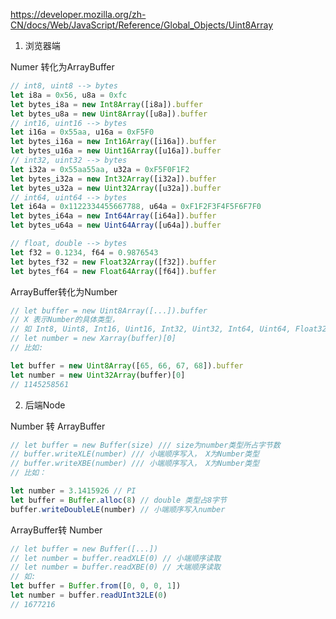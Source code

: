 https://developer.mozilla.org/zh-CN/docs/Web/JavaScript/Reference/Global_Objects/Uint8Array



1. 浏览器端

Numer 转化为ArrayBuffer

```javascript
// int8, uint8 --> bytes
let i8a = 0x56, u8a = 0xfc
let bytes_i8a = new Int8Array([i8a]).buffer
let bytes_u8a = new Uint8Array([u8a]).buffer
// int16, uint16 --> bytes
let i16a = 0x55aa, u16a = 0xF5F0
let bytes_i16a = new Int16Array([i16a]).buffer
let bytes_u16a = new Uint16Array([u16a]).buffer
// int32, uint32 --> bytes
let i32a = 0x55aa55aa, u32a = 0xF5F0F1F2
let bytes_i32a = new Int32Array([i32a]).buffer
let bytes_u32a = new Uint32Array([u32a]).buffer
// int64, uint64 --> bytes
let i64a = 0x1122334455667788, u64a = 0xF1F2F3F4F5F6F7F0
let bytes_i64a = new Int64Array([i64a]).buffer
let bytes_u64a = new Uint64Array([u64a]).buffer
```



```javascript
// float, double --> bytes
let f32 = 0.1234, f64 = 0.9876543
let bytes_f32 = new Float32Array([f32]).buffer
let bytes_f64 = new Float64Array([f64]).buffer
```



ArrayBuffer转化为Number

```javascript
// let buffer = new Uint8Array([...]).buffer
// X 表示Number的具体类型， 
// 如 Int8, Uint8, Int16, Uint16, Int32, Uint32, Int64, Uint64, Float32, Float64
// let number = new Xarray(buffer)[0] 
// 比如:

let buffer = new Uint8Array([65, 66, 67, 68]).buffer
let number = new Uint32Array(buffer)[0]
// 1145258561
```



2. 后端Node

Number 转 ArrayBuffer

```javascript
// let buffer = new Buffer(size) /// size为number类型所占字节数
// buffer.writeXLE(number) /// 小端顺序写入， X为Number类型
// buffer.writeXBE(number) /// 小端顺序写入， X为Number类型
// 比如：

let number = 3.1415926 // PI
let buffer = Buffer.alloc(8) // double 类型占8字节
buffer.writeDoubleLE(number) // 小端顺序写入number
```



ArrayBuffer转 Number

```javascript
// let buffer = new Buffer([...])
// let number = buffer.readXLE(0) // 小端顺序读取
// let number = buffer.readXBE(0) // 大端顺序读取
// 如:
let buffer = Buffer.from([0, 0, 0, 1])
let number = buffer.readUInt32LE(0)
// 1677216
```

